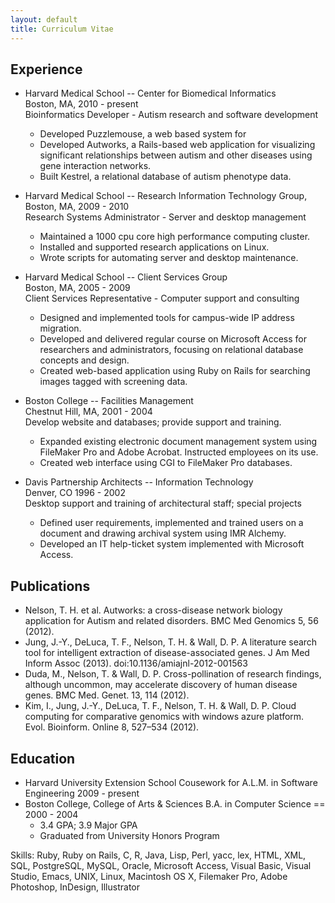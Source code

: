 ```yaml
---
layout: default
title: Curriculum Vitae
---
```


Experience
----------
* Harvard Medical School -- Center for Biomedical Informatics  
  Boston, MA, 2010 - present  
  Bioinformatics Developer - Autism research and software development
    - Developed Puzzlemouse, a web based system for
    - Developed Autworks, a Rails-based web application for visualizing
      significant relationships between autism and other diseases using
      gene interaction networks.
    - Built Kestrel, a relational database of autism phenotype data.
   
* Harvard Medical School -- Research Information Technology Group,  
  Boston, MA, 2009 - 2010  
  Research Systems Administrator - Server and desktop management  
    - Maintained a 1000 cpu core high performance computing cluster.
    - Installed and supported research applications on Linux.
    - Wrote scripts for automating server and desktop maintenance.  
	
* Harvard Medical School -- Client Services Group  
  Boston, MA, 2005 - 2009  
  Client Services Representative - Computer support and consulting  
    - Designed and implemented tools for campus-wide IP address migration.
    - Developed and delivered regular course on Microsoft Access for
      researchers and administrators, focusing on relational database
      concepts and design.
    - Created web-based application using Ruby on Rails for searching
      images tagged with screening data.
	  
* Boston College -- Facilities Management  
  Chestnut Hill, MA, 2001 - 2004  
  Develop website and databases; provide support and training.  
    - Expanded existing electronic document management system using
      FileMaker Pro and Adobe Acrobat.  Instructed employees on its use. 
    - Created web interface using CGI to FileMaker Pro databases. 
	
* Davis Partnership Architects -- Information Technology  
  Denver, CO 1996 - 2002  
  Desktop support and training of architectural staff; special projects  
    - Defined user requirements, implemented and trained users on a
      document and drawing archival system using IMR Alchemy. 
    - Developed an IT help-ticket system implemented with Microsoft
      Access.

Publications
------------
* Nelson, T. H. et al. Autworks: a cross-disease network biology application 
  for Autism and related disorders. BMC Med Genomics 5, 56 (2012).
* Jung, J.-Y., DeLuca, T. F., Nelson, T. H. & Wall, D. P. A literature
  search tool for intelligent extraction of disease-associated genes. J Am
  Med Inform Assoc (2013). doi:10.1136/amiajnl-2012-001563
* Duda, M., Nelson, T. & Wall, D. P. Cross-pollination of research findings,
  although uncommon, may accelerate discovery of human disease genes. BMC
  Med. Genet. 13, 114 (2012).
* Kim, I., Jung, J.-Y., DeLuca, T. F., Nelson, T. H. & Wall, D. P. Cloud
  computing for comparative genomics with windows azure platform. Evol.
  Bioinform. Online 8, 527–534 (2012).

Education 
---------
* Harvard University Extension School
  Cousework for A.L.M. in Software Engineering 2009 - present
* Boston College, College of Arts & Sciences
  B.A. in Computer Science == 2000 - 2004 
    - 3.4 GPA; 3.9 Major GPA 
	- Graduated from University Honors Program 

Skills: Ruby, Ruby on Rails, C, R, Java, Lisp, Perl, yacc, lex, HTML, XML, SQL, PostgreSQL, MySQL, Oracle, Microsoft Access, Visual Basic, Visual Studio, Emacs, UNIX, Linux, Macintosh OS X, Filemaker Pro, Adobe Photoshop, InDesign, Illustrator
